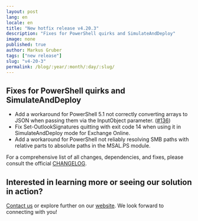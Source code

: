 ```yaml
---
layout: post
lang: en
locale: en
title: "New hotfix release v4.20.3"
description: "Fixes for PowerShell quirks and SimulateAndDeploy"
image: none
published: true
author: Markus Gruber
tags: ["new release"]
slug: "v4-20-3"
permalink: /blog/:year/:month/:day/:slug/
---
```

## Fixes for PowerShell quirks and SimulateAndDeploy
- Add a workaround for PowerShell 5.1 not correctly converting arrays to JSON when passing them via the InputObject parameter. (<a href="https://github.com/Set-OutlookSignatures/Set-OutlookSignatures/issues/136" target="_blank">#136</a>)
- Fix Set-OutlookSignatures quitting with exit code 14 when using it in SimulateAndDeploy mode for Exchange Online.
- Add a workaround for PowerShell not reliably resolving SMB paths with relative parts to absolute paths in the MSAL.PS module.

For a comprehensive list of all changes, dependencies, and fixes, please consult the official [CHANGELOG](https://github.com/Set-OutlookSignatures/Set-OutlookSignatures/blob/main/docs/CHANGELOG.md).

## Interested in learning more or seeing our solution in action?
[Contact us](/contact) or explore further on our [website](/). We look forward to connecting with you!